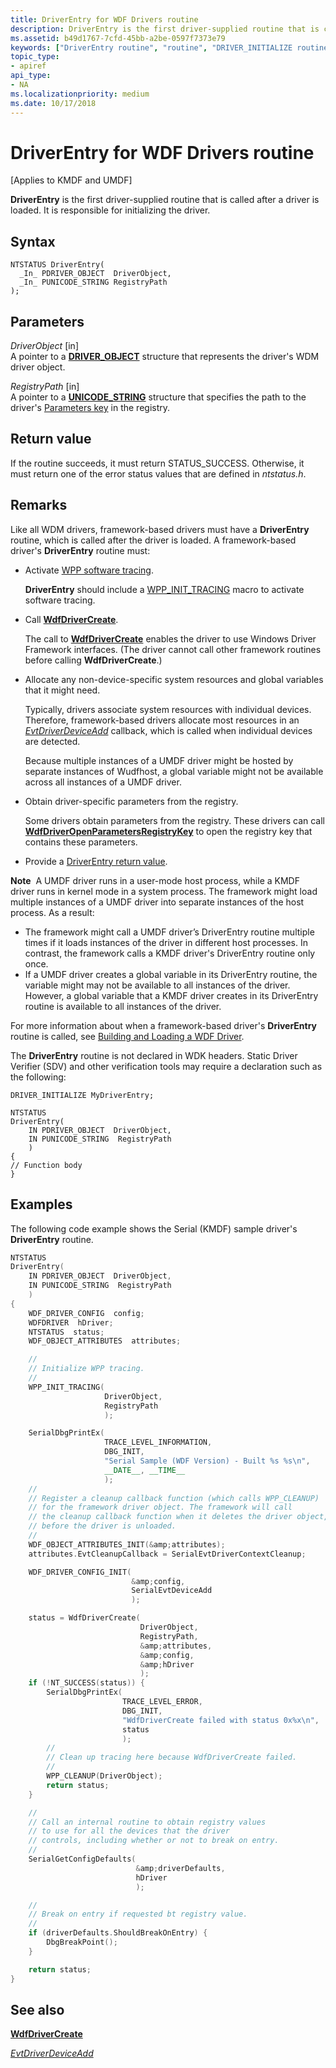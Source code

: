 ```yaml
---
title: DriverEntry for WDF Drivers routine
description: DriverEntry is the first driver-supplied routine that is called after a driver is loaded. It is responsible for initializing the driver.
ms.assetid: b49d1767-7cfd-45bb-a2be-0597f7373e79
keywords: ["DriverEntry routine", "routine", "DRIVER_INITIALIZE routine"]
topic_type:
- apiref
api_type:
- NA
ms.localizationpriority: medium
ms.date: 10/17/2018
---
```


# DriverEntry for WDF Drivers routine


\[Applies to KMDF and UMDF\]

**DriverEntry** is the first driver-supplied routine that is called after a driver is loaded. It is responsible for initializing the driver.

Syntax
------

```ManagedCPlusPlus
NTSTATUS DriverEntry(
  _In_ PDRIVER_OBJECT  DriverObject,
  _In_ PUNICODE_STRING RegistryPath
);
```

Parameters
----------

*DriverObject* \[in\]  
A pointer to a [**DRIVER\_OBJECT**](https://msdn.microsoft.com/library/windows/hardware/ff544174) structure that represents the driver's WDM driver object.

*RegistryPath* \[in\]  
A pointer to a [**UNICODE\_STRING**](https://msdn.microsoft.com/library/windows/hardware/ff564879) structure that specifies the path to the driver's [Parameters key](https://msdn.microsoft.com/library/windows/hardware/ff544262) in the registry.

Return value
------------

If the routine succeeds, it must return STATUS\_SUCCESS. Otherwise, it must return one of the error status values that are defined in *ntstatus.h*.

Remarks
-------

Like all WDM drivers, framework-based drivers must have a **DriverEntry** routine, which is called after the driver is loaded. A framework-based driver's **DriverEntry** routine must:

-   Activate [WPP software tracing](https://msdn.microsoft.com/library/windows/hardware/dn940485).

    **DriverEntry** should include a [WPP\_INIT\_TRACING](https://msdn.microsoft.com/library/windows/hardware/ff556191) macro to activate software tracing.

-   Call [**WdfDriverCreate**](https://msdn.microsoft.com/library/windows/hardware/ff547175).

    The call to [**WdfDriverCreate**](https://msdn.microsoft.com/library/windows/hardware/ff547175) enables the driver to use Windows Driver Framework interfaces. (The driver cannot call other framework routines before calling **WdfDriverCreate**.)

-   Allocate any non-device-specific system resources and global variables that it might need.

    Typically, drivers associate system resources with individual devices. Therefore, framework-based drivers allocate most resources in an [*EvtDriverDeviceAdd*](https://msdn.microsoft.com/library/windows/hardware/ff541693) callback, which is called when individual devices are detected.

    Because multiple instances of a UMDF driver might be hosted by separate instances of Wudfhost, a global variable might not be available across all instances of a UMDF driver.

-   Obtain driver-specific parameters from the registry.

    Some drivers obtain parameters from the registry. These drivers can call [**WdfDriverOpenParametersRegistryKey**](https://msdn.microsoft.com/library/windows/hardware/ff547202) to open the registry key that contains these parameters.

-   Provide a [DriverEntry return value](https://msdn.microsoft.com/library/windows/hardware/ff544119).

**Note**  A UMDF driver runs in a user-mode host process, while a KMDF driver runs in kernel mode in a system process. The framework might load multiple instances of a UMDF driver into separate instances of the host process. As a result:

 

-   The framework might call a UMDF driver’s DriverEntry routine multiple times if it loads instances of the driver in different host processes. In contrast, the framework calls a KMDF driver's DriverEntry routine only once.
-   If a UMDF driver creates a global variable in its DriverEntry routine, the variable might may not be available to all instances of the driver. However, a global variable that a KMDF driver creates in its DriverEntry routine is available to all instances of the driver.

For more information about when a framework-based driver's **DriverEntry** routine is called, see [Building and Loading a WDF Driver](https://msdn.microsoft.com/library/windows/hardware/ff540730).

The **DriverEntry** routine is not declared in WDK headers. Static Driver Verifier (SDV) and other verification tools may require a declaration such as the following:

``` syntax
DRIVER_INITIALIZE MyDriverEntry;

NTSTATUS
DriverEntry(
    IN PDRIVER_OBJECT  DriverObject,
    IN PUNICODE_STRING  RegistryPath
    )
{
// Function body
}
```

Examples
--------

The following code example shows the Serial (KMDF) sample driver's **DriverEntry** routine.

```cpp
NTSTATUS
DriverEntry(
    IN PDRIVER_OBJECT  DriverObject,
    IN PUNICODE_STRING  RegistryPath
    )
{
    WDF_DRIVER_CONFIG  config;
    WDFDRIVER  hDriver;
    NTSTATUS  status;
    WDF_OBJECT_ATTRIBUTES  attributes;

    //
    // Initialize WPP tracing.
    //
    WPP_INIT_TRACING(
                     DriverObject,
                     RegistryPath
                     );

    SerialDbgPrintEx(
                     TRACE_LEVEL_INFORMATION,
                     DBG_INIT,
                     "Serial Sample (WDF Version) - Built %s %s\n",
                     __DATE__, __TIME__
                     );
    //
    // Register a cleanup callback function (which calls WPP_CLEANUP)
    // for the framework driver object. The framework will call
    // the cleanup callback function when it deletes the driver object,
    // before the driver is unloaded.
    //
    WDF_OBJECT_ATTRIBUTES_INIT(&amp;attributes);
    attributes.EvtCleanupCallback = SerialEvtDriverContextCleanup;

    WDF_DRIVER_CONFIG_INIT(
                           &amp;config,
                           SerialEvtDeviceAdd
                           );

    status = WdfDriverCreate(
                             DriverObject,
                             RegistryPath,
                             &amp;attributes,
                             &amp;config,
                             &amp;hDriver
                             );
    if (!NT_SUCCESS(status)) {
        SerialDbgPrintEx(
                         TRACE_LEVEL_ERROR,
                         DBG_INIT,
                         "WdfDriverCreate failed with status 0x%x\n",
                         status
                         );
        //
        // Clean up tracing here because WdfDriverCreate failed.
        //
        WPP_CLEANUP(DriverObject);
        return status;
    }

    //
    // Call an internal routine to obtain registry values
    // to use for all the devices that the driver 
    // controls, including whether or not to break on entry.
    //
    SerialGetConfigDefaults(
                            &amp;driverDefaults,
                            hDriver
                            );

    //
    // Break on entry if requested bt registry value.
    //
    if (driverDefaults.ShouldBreakOnEntry) {
        DbgBreakPoint();
    }

    return status;
}
```

## See also


[**WdfDriverCreate**](https://msdn.microsoft.com/library/windows/hardware/ff547175)

[*EvtDriverDeviceAdd*](https://msdn.microsoft.com/library/windows/hardware/ff541693)

 

 






